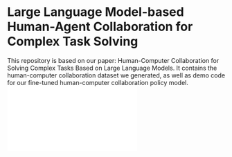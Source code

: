 # Large Language Model-based Human-Agent Collaboration for Complex Task Solving
This repository is based on our paper: Human-Computer Collaboration for Solving Complex Tasks Based on Large Language Models. It contains the human-computer collaboration dataset we generated, as well as demo code for our fine-tuned human-computer collaboration policy model.
![image](pic/pic4.pdf)